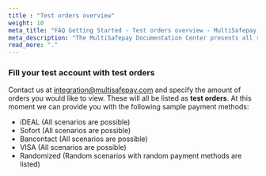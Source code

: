 ```yaml
---
title : "Test orders overview"
weight: 10
meta_title: "FAQ Getting Started - Test orders overview - MultiSafepay Docs"
meta_description: "The MultiSafepay Documentation Center presents all relevant information about our Plugins and API. You can also find support pages for payment methods, tools and general questions as well as the contact details of our Support and Integration Teams."
read_more: "."
---
```


### Fill your test account with test orders

Contact us at <integration@multisafepay.com> and specify the amount of orders you would like to view. These will all be listed as __test orders__.  At this moment we can provide you with the following sample payment methods:

* iDEAL (All scenarios are possible)
* Sofort (All scenarios are possible)
* Bancontact (All scenarios are possible)
* VISA (All scenarios are possible)
* Randomized (Random scenarios with random payment methods are listed)